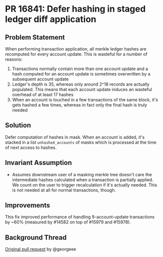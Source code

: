 # PR 16841: Defer hashing in staged ledger diff application

## Problem Statement
When performing transaction application, all merkle ledger hashes are recomputed for every account update. This is wasteful for a number of reasons:

1. Transactions normally contain more than one account update and a hash computed for an account update is sometimes overwritten by a subsequent account update
2. Ledger's depth is 35, whereas only around 2^18 records are actually populated. This means that each account update induces an wasteful overhead of at least 17 hashes
3. When an account is touched in a few transactions of the same block, it's gets hashed a few times, whereas in fact only the final hash is truly needed

## Solution
Defer computation of hashes in mask. When an account is added, it's stacked in a list `unhashed_accounts` of masks which is processed at the time of next access to hashes.

## Invariant Assumption
- Assumes downstream user of a masking merkle tree doesn't care the intermediate hashes calculated when a transaction is partially applied. We count on the user to trigger recalculation if it's actually needed. This is not needed at all for normal transactions, though.

## Improvements
This fix improved performance of handling 9-account-update transactions by ~60% (measured by #14582 on top of #15979 and #15978).

## Background Thread
[Original pull request](https://github.com/MinaProtocol/mina/pull/15980) by @georgeee
